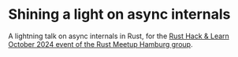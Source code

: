 # Shining a light on async internals

A lightning talk on async internals in Rust, for the [Rust Hack & Learn October 2024
event of the Rust Meetup Hamburg
group](https://web.archive.org/web/20241004075031/https://www.meetup.com/rust-meetup-hamburg/events/303373054/).
